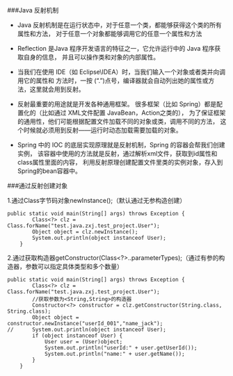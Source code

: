 ###Java 反射机制
* Java 反射机制是在运行状态中，对于任意一个类，都能够获得这个类的所有属性和方法，
对于任意一个对象都能够调用它的任意一个属性和方法
* Reflection 是Java 程序开发语言的特征之一，它允许运行中的 Java 程序获取自身的信息，
并且可以操作类和对象的内部属性。
* 当我们在使用 IDE（如 Eclipse\IDEA）时，当我们输入一个对象或者类并向调用它的属性和
方法时，一按 (“.”)点号，编译器就会自动列出她的属性或方法，这里就会用到反射。

* 反射最重要的用途就是开发各种通用框架。
  很多框架（比如 Spring）都是配置化的（比如通过 XML文件配置 JavaBean，Action之类的），
  为了保证框架的通用性，他们可能根据配置文件加载不同的对象或类，调用不同的方法，
  这个时候就必须用到反射——运行时动态加载需要加载的对象。
  
* Spring 中的 IOC 的底层实现原理就是反射机制，Spring 的容器会帮我们创建实例，
该容器中使用的方法就是反射，通过解析xml文件，获取到id属性和class属性里面的内容，
利用反射原理创建配置文件里类的实例对象，存入到Spring的bean容器中。

###通过反射创建对象

1.通过Class字节码对象newInstance();（默认通过无参构造创建）
```aidl
public static void main(String[] args) throws Exception {
		Class<?> clz = Class.forName("test.java.zxj.test_project.User");
		Object object = clz.newInstance();
		System.out.println(object instanceof User);
	}
```

2.通过获取构造器getConstructor(Class<?>..parameterTypes);（通过有参的构造器，参数可以指定具体类型和多个数量）
```aidl
public static void main(String[] args) throws Exception {
		Class<?> clz = Class.forName("test.java.zxj.test_project.User");
		//获取参数为<String,String>的构造器
		Constructor<?> constructor = clz.getConstructor(String.class, String.class);
		Object object = constructor.newInstance("userId_001","name_jack");
//		System.out.println(object instanceof User);
		if (object instanceof User) {
			User user = (User)object;
			System.out.println("userId:" + user.getUserId());
			System.out.println("name:" + user.getName());
		}
	}
```